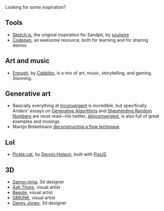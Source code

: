 Looking for some inspiration?

## Tools
- [Sketch.js](https://github.com/soulwire/sketch.js), the original inspiration for Sandpit, by [soulwire](https://soulwire.co.uk/)
- [Codepen](https://codepen.io/), an awesome resource, both for learning and for sharing demos

## Art and music
- [Enough](http://cabbi.bo/enough/), by [Cabbibo](https://twitter.com/Cabbibo), is a mix of art, music, storytelling, and gaming. Stunning.

## Generative art
- Basically everything at [Inconvergent](http://inconvergent.net/) is incredible, but specifically Anders' essays on [Generative Algorithms](http://inconvergent.net/generative/) and [Shepherding Random Numbers](http://inconvergent.net/shepherding-random-numbers/) are must read—his twitter, [@inconvergent](https://twitter.com/inconvergent), is also full of great examples and musings
- Martijn Brekelmans [deconstructing a flow technique](https://martijnbrekelmans.com/generative-art/heart-deconstruction/techniques.html)

## Lol
- [Pickle.cat](http://dn.ht/picklecat/), by [Dennis Hotson](http://dn.ht/), built with [PixiJS](http://www.pixijs.com/)

## 3D
- [Samsy.ninja](http://samsy.ninja/), 3d designer
- [Ash Thorp](http://ashthorp.com/), visual artist
- [Beeple](https://www.instagram.com/beeple_crap/), visual artist
- [GMUNK](http://gmunk.com/), visual artist
- [Danny Jones](http://yasly.com/), 3d designer
